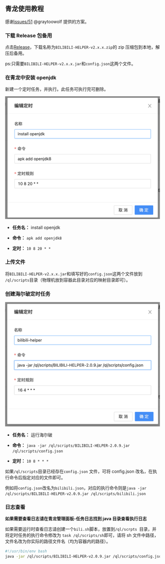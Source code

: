 ## 青龙使用教程

感谢[issues/51](https://github.com/JunzhouLiu/BILIBILI-HELPER-PRE/issues/51) @graytoowolf 提供的方案。

### 下载 Release 包备用

点击[Release](https://github.com/JunzhouLiu/BILIBILI-HELPER-PRE/releases/)，下载名称为`BILIBILI-HELPER-v2.x.x.zip`的 zip 压缩包到本地，解压后备用。

ps:只需要`BILIBILI-HELPER-v2.x.x.jar`和`config.json`这两个文件。

### 在青龙中安装 openjdk

新建一个定时任务，并执行。此任务可执行完可删除。

![](IMG/qinglong/1.png)

- **任务名：** install openjdk

- **命令：** `apk add openjdk8`

- **定时：** `10 8 20 * *`

### 上传文件

将`BILIBILI-HELPER-v2.x.x.jar`和填写好的`config.json`这两个文件放到 `/ql/scripts`目录（物理机放到容器此目录对应的映射目录即可）。

### 创建海尔破定时任务

![](IMG/qinglong/2.png)

- **任务名：** 运行海尔破

- **命令：** `java -jar /ql/scripts/BILIBILI-HELPER-2.0.9.jar /ql/scripts/config.json`

- **定时：** `10 8 * * *`

如果`/ql/scripts`目录已经存在`config.json` 文件，可将 config.json 改名，在执行命令后指定对应的文件即可。

例如将`config.json`改名为`bilibili.json`，对应的执行命令则是`java -jar /ql/scripts/BILIBILI-HELPER-v2.0.9.jar /ql/scripts/bilibili.json`

### 日志查看

**如果需要查看日志请在青龙管理面板-任务日志找到 java 目录查看执行日志**

如果需要运行时查看日志请创建一个`bili.sh`脚本，放置到`/ql/scrpts `目录，并将定时任务的执行命令修改为 `task /ql/scripts/sh`即可，请将 sh 文件中路径，文件名改为你实际的路径文件名（均为容器内的路径）。

```sh
#!/usr/bin/env bash
java -jar /ql/scripts/BILIBILI-HELPER-v2.0.9.jar /ql/scripts/config.json`
```
